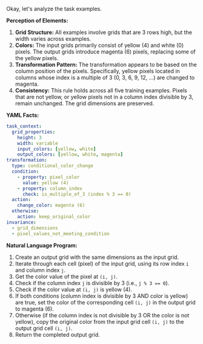 Okay, let's analyze the task examples.

**Perception of Elements:**

1.  **Grid Structure:** All examples involve grids that are 3 rows high, but the width varies across examples.
2.  **Colors:** The input grids primarily consist of yellow (4) and white (0) pixels. The output grids introduce magenta (6) pixels, replacing some of the yellow pixels.
3.  **Transformation Pattern:** The transformation appears to be based on the column position of the pixels. Specifically, yellow pixels located in columns whose index is a multiple of 3 (0, 3, 6, 9, 12, ...) are changed to magenta.
4.  **Consistency:** This rule holds across all five training examples. Pixels that are not yellow, or yellow pixels not in a column index divisible by 3, remain unchanged. The grid dimensions are preserved.

**YAML Facts:**


```yaml
task_context:
  grid_properties:
    height: 3
    width: variable
    input_colors: [yellow, white]
    output_colors: [yellow, white, magenta]
transformation:
  type: conditional_color_change
  condition:
    - property: pixel_color
      value: yellow (4)
    - property: column_index
      check: is_multiple_of_3 (index % 3 == 0)
  action:
    change_color: magenta (6)
  otherwise:
    action: keep_original_color
invariance:
  - grid_dimensions
  - pixel_values_not_meeting_condition
```


**Natural Language Program:**

1.  Create an output grid with the same dimensions as the input grid.
2.  Iterate through each cell (pixel) of the input grid, using its row index `i` and column index `j`.
3.  Get the color value of the pixel at `(i, j)`.
4.  Check if the column index `j` is divisible by 3 (i.e., `j % 3 == 0`).
5.  Check if the color value at `(i, j)` is yellow (4).
6.  If both conditions (column index is divisible by 3 AND color is yellow) are true, set the color of the corresponding cell `(i, j)` in the output grid to magenta (6).
7.  Otherwise (if the column index is not divisible by 3 OR the color is not yellow), copy the original color from the input grid cell `(i, j)` to the output grid cell `(i, j)`.
8.  Return the completed output grid.